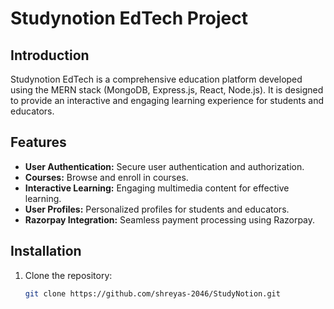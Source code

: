 # Studynotion EdTech Project




## Introduction

Studynotion EdTech is a comprehensive education platform developed using the MERN stack (MongoDB, Express.js, React, Node.js). It is designed to provide an interactive and engaging learning experience for students and educators.

## Features

- **User Authentication:** Secure user authentication and authorization.
- **Courses:** Browse and enroll in courses.
- **Interactive Learning:** Engaging multimedia content for effective learning.
- **User Profiles:** Personalized profiles for students and educators.
- **Razorpay Integration:** Seamless payment processing using Razorpay.

## Installation

1. Clone the repository:

   ```bash
   git clone https://github.com/shreyas-2046/StudyNotion.git
